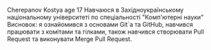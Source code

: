 Cherepanov Kostya
age 17
Навчаюся в Західноукраїнському національному університеті по спеціальності "Комп'ютерні науки"
Висновок: я ознайомився з основами Git`a та GitHub, навчився працювати з комітами та гілками, також навчився створювати Pull Request та виконувати Merge Pull Request.
